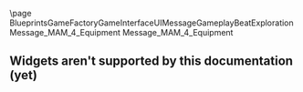 \page BlueprintsGameFactoryGameInterfaceUIMessageGameplayBeatExplorationMessage_MAM_4_Equipment Message_MAM_4_Equipment
## Widgets aren't supported by this documentation (yet)
